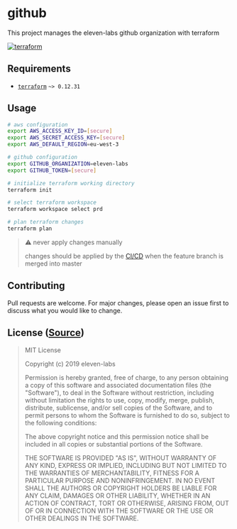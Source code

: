 # github

This project manages the eleven-labs github organization with terraform

[![terraform](https://github.com/eleven-labs/github/workflows/terraform/badge.svg?branch=master&event=push)](https://github.com/eleven-labs/github/actions?query=workflow:terraform+branch:master)

## Requirements
- [`terraform`](https://www.terraform.io/downloads.html) `~> 0.12.31`

## Usage
```bash
# aws configuration
export AWS_ACCESS_KEY_ID=[secure]
export AWS_SECRET_ACCESS_KEY=[secure]
export AWS_DEFAULT_REGION=eu-west-3

# github configuration
export GITHUB_ORGANIZATION=eleven-labs
export GITHUB_TOKEN=[secure]

# initialize terraform working directory
terraform init

# select terraform workspace
terraform workspace select prd

# plan terraform changes
terraform plan
```

> :warning: never apply changes manually
>
> changes should be applied by the [CI/CD](https://github.com/eleven-labs/github/actions?query=workflow:terraform) when the feature branch is merged into master

## Contributing
Pull requests are welcome. For major changes, please open an issue first to discuss what you would like to change.

## License ([Source](https://github.com/eleven-labs/github/blob/master/LICENSE))

> MIT License
>
> Copyright (c) 2019 eleven-labs
>
> Permission is hereby granted, free of charge, to any person obtaining a copy
> of this software and associated documentation files (the "Software"), to deal
> in the Software without restriction, including without limitation the rights
> to use, copy, modify, merge, publish, distribute, sublicense, and/or sell
> copies of the Software, and to permit persons to whom the Software is
> furnished to do so, subject to the following conditions:
>
> The above copyright notice and this permission notice shall be included in all
> copies or substantial portions of the Software.
>
> THE SOFTWARE IS PROVIDED "AS IS", WITHOUT WARRANTY OF ANY KIND, EXPRESS OR
> IMPLIED, INCLUDING BUT NOT LIMITED TO THE WARRANTIES OF MERCHANTABILITY,
> FITNESS FOR A PARTICULAR PURPOSE AND NONINFRINGEMENT. IN NO EVENT SHALL THE
> AUTHORS OR COPYRIGHT HOLDERS BE LIABLE FOR ANY CLAIM, DAMAGES OR OTHER
> LIABILITY, WHETHER IN AN ACTION OF CONTRACT, TORT OR OTHERWISE, ARISING FROM,
> OUT OF OR IN CONNECTION WITH THE SOFTWARE OR THE USE OR OTHER DEALINGS IN THE
> SOFTWARE.

